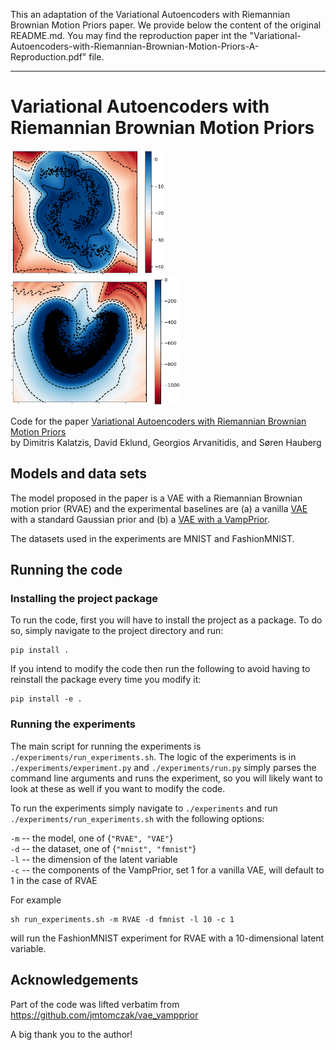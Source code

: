 This an adaptation of the Variational Autoencoders with Riemannian Brownian Motion Priors paper. We provide below the content of the original README.md. You may find the reproduction paper int the "Variational-Autoencoders-with-Riemannian-Brownian-Motion-Priors-A-Reproduction.pdf" file.

---

# Variational Autoencoders with Riemannian Brownian Motion Priors
<p float="left">
  <img src="./moons_density.png" height="200" />
  <img src="./mnist_toy_density.png" height="205" /> 
</p>


Code for the paper [Variational Autoencoders with Riemannian Brownian Motion Priors](https://arxiv.org/abs/2002.05227) \
by Dimitris Kalatzis, David Eklund, Georgios Arvanitidis, and Søren Hauberg

## Models and data sets
The model proposed in the paper is a VAE with a Riemannian Brownian motion prior (RVAE) and the experimental baselines are (a) a vanilla [VAE](https://arxiv.org/abs/1312.6114) with a standard Gaussian prior and (b) a [VAE with a VampPrior](https://arxiv.org/abs/1705.07120).

The datasets used in the experiments are MNIST and FashionMNIST.

## Running the code
### Installing the project package
To run the code, first you will have to install the project as a package. To do so,
simply navigate to the project directory and run:

```
pip install .
```

If you intend to modify the code then run the following to avoid having to
reinstall the package every time you modify it:

```
pip install -e .
```

### Running the experiments
The main script for running the experiments is `./experiments/run_experiments.sh`.
The logic of the experiments is in `./experiments/experiment.py` and `./experiments/run.py`
simply parses the command line arguments and runs the experiment, so you will likely want 
to look at these as well if you want to modify the code.

To run the experiments simply navigate to `./experiments` and run `./experiments/run_experiments.sh` 
with the following options:

`-m` -- the model, one of {`"RVAE", "VAE"`} \
`-d` -- the dataset, one of {`"mnist", "fmnist"`} \
`-l` -- the dimension of the latent variable \
`-c` -- the components of the VampPrior, set 1 for a vanilla VAE, will default to 1 in the case of RVAE

For example
```
sh run_experiments.sh -m RVAE -d fmnist -l 10 -c 1
```
will run the FashionMNIST experiment for RVAE with a 10-dimensional latent variable.

## Acknowledgements
Part of the code was lifted verbatim from https://github.com/jmtomczak/vae_vampprior

A big thank you to the author!
